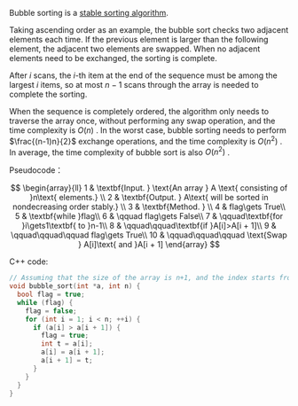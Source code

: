 Bubble sorting is a [stable sorting algorithm](https://en.m.wikipedia.org/wiki/Category:Stable_sorts).

Taking ascending order as an example, the bubble sort checks two adjacent elements each time. If the previous element is larger than the following element, the adjacent two elements are swapped. When no adjacent elements need to be exchanged, the sorting is complete.

After $i$ scans, the $i$-th item at the end of the sequence must be among the largest $i$ items, so at most $n-1$ scans through the array is needed to complete the sorting.

When the sequence is completely ordered, the algorithm only needs to traverse the array once, without performing any swap operation, and the time complexity is $O(n)$ . In the worst case, bubble sorting needs to perform $\frac{(n-1)n}{2}$ exchange operations, and the time complexity is $O(n^2)$ . In average, the time complexity of bubble sort is also $O(n^2)$ .

Pseudocode：

$$
\begin{array}{ll}
1 & \textbf{Input. } \text{An array } A \text{ consisting of }n\text{ elements.} \\
2 & \textbf{Output. } A\text{ will be sorted in nondecreasing order stably.} \\
3 & \textbf{Method. }  \\
4 & flag\gets True\\
5 & \textbf{while }flag\\
6 & \qquad flag\gets False\\
7 & \qquad\textbf{for }i\gets1\textbf{ to }n-1\\
8 & \qquad\qquad\textbf{if }A[i]>A[i + 1]\\
9 & \qquad\qquad\qquad flag\gets True\\
10 & \qquad\qquad\qquad \text{Swap } A[i]\text{ and }A[i + 1]
\end{array}
$$

C++ code:

```cpp
// Assuming that the size of the array is n+1, and the index starts from 1
void bubble_sort(int *a, int n) {
  bool flag = true;
  while (flag) {
    flag = false;
    for (int i = 1; i < n; ++i) {
      if (a[i] > a[i + 1]) {
        flag = true;
        int t = a[i];
        a[i] = a[i + 1];
        a[i + 1] = t;
      }
    }
  }
}
```
